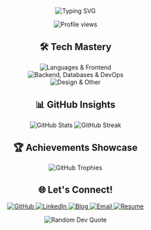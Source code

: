<div align="center">  
  <img src="https://readme-typing-svg.herokuapp.com?font=Fira+Code&size=32&duration=2800&pause=2000&color=10b981&center=true&vCenter=true&width=500&lines=+Hi,I'm+Violia+Ruana+%F0%9F%91%8B;Full+Stack+Developer+%F0%9F%9A%80;Tech+Enthusiast+%F0%9F%92%BB;Problem+Solver+%F0%9F%A7%A0" alt="Typing SVG" />
</div>


<p align="center">
  <img src="https://komarev.com/ghpvc/?username=erhahahaa&label=Profile%20views&color=0e75b6&style=for-the-badge" alt="Profile views" />
</p>

<h2 align="center">🛠️ Tech Mastery</h2>

<p align="center">
  <img src="https://skillicons.dev/icons?i=dart,kotlin,ts,js,flutter,react,nextjs,tailwind" alt="Languages & Frontend" /><br>
  <img src="https://skillicons.dev/icons?i=nodejs,laravel,postgres,mysql,nginx,git" alt="Backend, Databases & DevOps" /><br>
  <img src="https://skillicons.dev/icons?i=figma,ps" alt="Design & Other" />
</p>

<h2 align="center">📊 GitHub Insights</h2>

<p align="center">
  <img src="https://github-readme-stats.vercel.app/api?username=violiarns28&show_icons=true&theme=radical" alt="GitHub Stats" />
  <img src="https://github-readme-streak-stats.herokuapp.com/?user=violiarns28&theme=radical" alt="GitHub Streak" />
</p>

<h2 align="center">🏆 Achievements Showcase</h2>

<p align="center">
  <img src="https://github-profile-trophy.vercel.app/?username=violiarns28&theme=radical&row=2&column=4&margin-w=15&margin-h=15" alt="GitHub Trophies" />
</p>

<h2 align="center">🌐 Let's Connect!</h2>

<p align="center">
  <a href="https://github.com/violiarns28" target="_blank">
    <img src="https://img.shields.io/badge/-GitHub-181717?style=for-the-badge&logo=github&logoColor=white" alt="GitHub" />
  </a>
  <a href="https://www.linkedin.com/in/violia-ruana/" target="_blank">
    <img src="https://img.shields.io/badge/-LinkedIn-0077B5?style=for-the-badge&logo=linkedin&logoColor=white" alt="LinkedIn" />
  </a>
  <a href="https://blog.zenta.dev/" target="_blank">
    <img src="https://img.shields.io/badge/-Blog-FF4088?style=for-the-badge&logo=hugo&logoColor=white" alt="Blog" />
  </a>
  <a href="mailto:violia@zenta.dev">
    <img src="https://img.shields.io/badge/-Email-D14836?style=for-the-badge&logo=gmail&logoColor=white" alt="Email" />
  </a>
  <a href="https://cv.zenta.dev/p/violia-cv" target="_blank">
    <img src="https://img.shields.io/badge/-Resume-4285F4?style=for-the-badge&logo=google-drive&logoColor=white" alt="Resume" />
  </a>
</p>

<div align="center">
  <img src="https://quotes-github-readme.vercel.app/api?type=horizontal&theme=radical" alt="Random Dev Quote" />
</div> 
